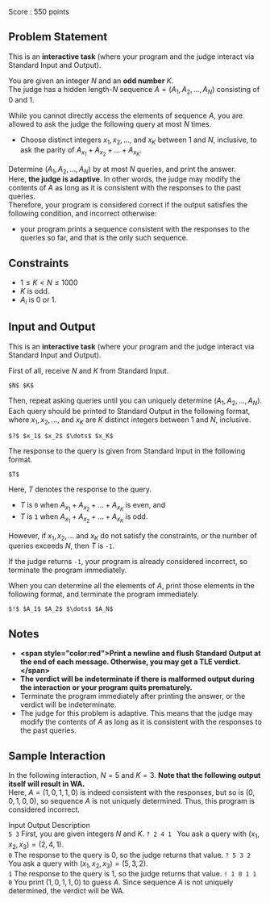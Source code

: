 Score : $550$ points

## Problem Statement

This is an **interactive task** (where your program and the judge interact via Standard Input and Output).

You are given an integer $N$ and an **odd number** $K$.<br>
The judge has a hidden length-$N$ sequence $A = (A_1, A_2, \dots, A_N)$ consisting of $0$ and $1$.

While you cannot directly access the elements of sequence $A$,
you are allowed to ask the judge the following query at most $N$ times.

- Choose distinct integers $x_1, x_2, \dots$, and $x_K$ between $1$ and $N$, inclusive, to ask the parity of $A_{x_1} + A_{x_2} + \dots + A_{x_K}$.

Determine $(A_1, A_2, \dots, A_N)$ by at most $N$ queries, and print the answer.<br>
Here, **the judge is adaptive**.  In other words, the judge may modify the contents of $A$ as long as it is consistent with the responses to the past queries.<br>
Therefore, your program is considered correct if the output satisfies the following condition, and incorrect otherwise:

- your program prints a sequence consistent with the responses to the queries so far, and that is the only such sequence.

## Constraints

- $1 \leq K \lt N \leq 1000$
- $K$ is odd.
- $A_i$ is $0$ or $1$.

## Input and Output

This is an **interactive task** (where your program and the judge interact via Standard Input and Output).

First of all, receive $N$ and $K$ from Standard Input.

```plain
$N$ $K$
```

Then, repeat asking queries until you can uniquely determine $(A_1, A_2, \dots, A_N)$.<br>
Each query should be printed to Standard Output in the following format, where $x_1, x_2, \dots$, and $x_K$ are $K$ distinct integers between $1$ and $N$, inclusive.

```plain
$?$ $x_1$ $x_2$ $\dots$ $x_K$
```

The response to the query is given from Standard Input in the following format.

```plain
$T$
```

Here, $T$ denotes the response to the query.

- $T$ is `0` when $A_{x_1} + A_{x_2} + \dots + A_{x_K}$ is even, and
- $T$ is `1` when $A_{x_1} + A_{x_2} + \dots + A_{x_K}$ is odd.

However, if $x_1, x_2, \dots$ and $x_K$ do not satisfy the constraints, or the number of queries exceeds $N$, then $T$ is `-1`.

If the judge returns `-1`, your program is already considered incorrect, so terminate the program immediately.

When you can determine all the elements of $A$, print those elements in the following format, and terminate the program immediately.

```plain
$!$ $A_1$ $A_2$ $\dots$ $A_N$
```

## Notes

- **&lt;span style="color:red"&gt;Print a newline and flush Standard Output at the end of each message. Otherwise, you may get a TLE verdict.&lt;/span&gt;**
- **The verdict will be indeterminate if there is malformed output during the interaction or your program quits prematurely.**
- Terminate the program immediately after printing the answer, or the verdict will be indeterminate.
- The judge for this problem is adaptive. This means that the judge may modify the contents of $A$ as long as it is consistent with the responses to the past queries.

## Sample Interaction

In the following interaction, $N=5$ and $K=3$.  **Note that the following output itself will result in WA.**<br>
Here, $A = (1, 0, 1, 1, 0)$ is indeed consistent with the responses, but so is $(0, 0, 1, 0, 0)$, so sequence $A$ is not uniquely determined. Thus, this program is considered incorrect.  

  Input Output Description  
  `5 3`  First, you are given integers $N$ and $K$. 
  `? 2 4 1 `  You ask a query with $(x_1, x_2, x_3) = (2, 4, 1)$.  
 `0`   The response to the query is $0$, so the judge returns that value. 
  `? 5 3 2`  You ask a query with $(x_1, x_2, x_3) = (5, 3, 2)$.   
 `1`   The response to the query is $1$, so the judge returns that value. 
  `! 1 0 1 1 0`  You print $(1, 0, 1, 1, 0)$ to guess $A$.  Since sequence $A$ is not uniquely determined, the verdict will be WA.